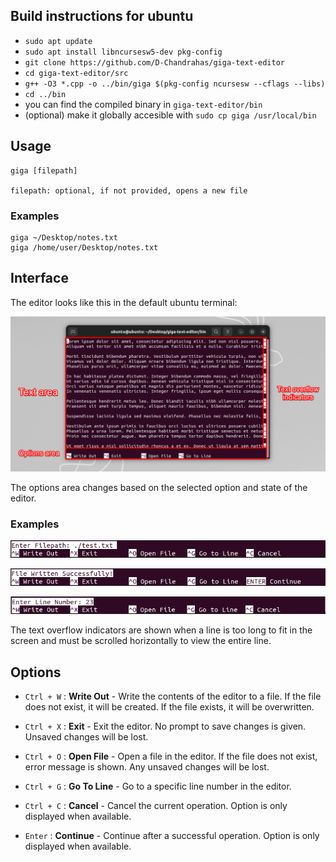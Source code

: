## Build instructions for ubuntu
- `sudo apt update`
- `sudo apt install libncursesw5-dev pkg-config`
- `git clone https://github.com/D-Chandrahas/giga-text-editor`
- `cd giga-text-editor/src`
- `g++ -O3 *.cpp -o ../bin/giga $(pkg-config ncursesw --cflags --libs)`
- `cd ../bin`
- you can find the compiled binary in `giga-text-editor/bin`
- (optional) make it globally accesible with `sudo cp giga /usr/local/bin`

## Usage
```
giga [filepath]

filepath: optional, if not provided, opens a new file
```
### Examples
```
giga ~/Desktop/notes.txt
giga /home/user/Desktop/notes.txt
```

## Interface
The editor looks like this in the default ubuntu terminal:

![main-interface](assets/main_interface.png)

The options area changes based on the selected option and state of the editor.

### Examples
![options_area_1](assets/options_area_1.png)

![options_area_2](assets/options_area_2.png)

![options_area_3](assets/options_area_3.png)

The text overflow indicators are shown when a line is too long to fit in the screen and must be scrolled horizontally to view the entire line.

## Options
- `Ctrl + W` : **Write Out** - Write the contents of the editor to a file. If the file does not exist, it will be created. If the file exists, it will be overwritten.

- `Ctrl + X` : **Exit** - Exit the editor. No prompt to save changes is given. Unsaved changes will be lost.

- `Ctrl + O` : **Open File** - Open a file in the editor. If the file does not exist, error message is shown. Any unsaved changes will be lost.

- `Ctrl + G` : **Go To Line** - Go to a specific line number in the editor.

- `Ctrl + C` : **Cancel** - Cancel the current operation. Option is only displayed when available.

- `Enter` : **Continue** - Continue after a successful operation. Option is only displayed when available.
